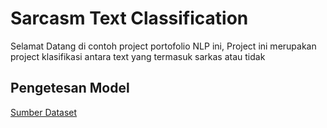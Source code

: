 # Sarcasm Text Classification
Selamat Datang di contoh project portofolio NLP ini, Project ini merupakan project klasifikasi antara text yang termasuk sarkas atau tidak

## Pengetesan Model


[Sumber Dataset](https://www.kaggle.com/datasets/toygarr/datasets-for-natural-language-processing)
